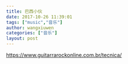 ```yaml
---
title: 巴西小伙
date: 2017-10-26 11:39:01
tags: ["music","音乐"]
author: wangxiuwen
categories: ["音乐"]
layout: post
---
```


https://www.guitarrarockonline.com.br/tecnica/